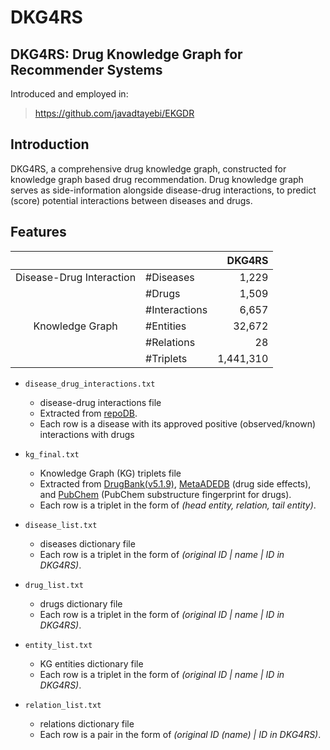 # DKG4RS

## DKG4RS: Drug Knowledge Graph for Recommender Systems

Introduced and employed in:
> https://github.com/javadtayebi/EKGDR

## Introduction

DKG4RS, a comprehensive drug knowledge graph, constructed for knowledge graph based drug recommendation. Drug knowledge graph serves as side-information alongside disease-drug interactions, to predict (score) potential interactions between diseases and drugs.

## Features

|||DKG4RS|
| :-------------------: | :------------ | ----------: |
| Disease-Drug Interaction | #Diseases        |      1,229 |
|                       | #Drugs        |      1,509 |
|                       | #Interactions |     6,657 |
|    Knowledge Graph    | #Entities     |      32,672 |
|                       | #Relations    |          28 |
|                       | #Triplets     |   1,441,310 |

- `disease_drug_interactions.txt`
	- disease-drug interactions file
	- Extracted from [repoDB](https://unmtid-shinyapps.net/shiny/repodb/).
	- Each row is a disease with its approved positive (observed/known) interactions with drugs

- `kg_final.txt`
	- Knowledge Graph (KG) triplets file
	- Extracted from [DrugBank(v5.1.9)](https://go.drugbank.com/), [MetaADEDB](http://lmmd.ecust.edu.cn/metaadedb/) (drug side effects), and [PubChem](https://pubchem.ncbi.nlm.nih.gov/) (PubChem substructure fingerprint for drugs).
	- Each row is a triplet in the form of *(head entity, relation, tail entity)*.

- `disease_list.txt`
	- diseases dictionary file
	- Each row is a triplet in the form of *(original ID | name | ID in DKG4RS)*.

- `drug_list.txt`
	- drugs dictionary file
	- Each row is a triplet in the form of *(original ID | name | ID in DKG4RS)*.

- `entity_list.txt`
	- KG entities dictionary file
	- Each row is a triplet in the form of *(original ID | name | ID in DKG4RS)*.

- `relation_list.txt`
	- relations dictionary file
	- Each row is a pair in the form of *(original ID (name) | ID in DKG4RS)*.
